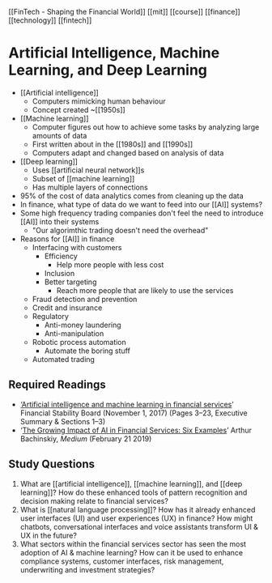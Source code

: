 [[FinTech - Shaping the Financial World]] [[mit]] [[course]] [[finance]] [[technology]] [[fintech]]

# Artificial Intelligence, Machine Learning, and Deep Learning
- [[Artificial intelligence]]
	- Computers mimicking human behaviour
	- Concept created ~[[1950s]]
- [[Machine learning]]
	- Computer figures out how to achieve some tasks by analyzing large amounts of data
	- First written about in the [[1980s]] and [[1990s]]
	- Computers adapt and changed based on analysis of data
- [[Deep learning]]
	- Uses [[artificial neural network]]s
	- Subset of [[machine learning]]
	- Has multiple layers of connections
- 95% of the cost of data analytics comes from cleaning up the data
- In finance, what type of data do we want to feed into our [[AI]] systems?
- Some high frequency trading companies don't feel the need to introduce [[AI]] into their systems
	- "Our algorimthic trading doesn't need the overhead"
- Reasons for [[AI]] in finance
	- Interfacing with customers
		- Efficiency
			-  Help more people with less cost
		- Inclusion
		- Better targeting
			- Reach more people that are likely to use the services
	- Fraud detection and prevention
	- Credit and insurance
	- Regulatory
		- Anti-money laundering
		- Anti-manipulation
	- Robotic process automation
		- Automate the boring stuff
	- Automated trading

## Required Readings
- [‘Artificial intelligence and machine learning in financial services](https://www.fsb.org/2017/11/artificial-intelligence-and-machine-learning-in-financial-service/)’ Financial Stability Board (November 1, 2017) (Pages 3–23, Executive Summary & Sections 1–3)
- ‘[The Growing Impact of AI in Financial Services: Six Examples](https://towardsdatascience.com/the-growing-impact-of-ai-in-financial-services-six-examples-da386c0301b2)’ Arthur Bachinskiy, _Medium_ (February 21 2019)

## Study Questions
1.  What are [[artificial intelligence]], [[machine learning]], and [[deep learning]]? How do these enhanced tools of pattern recognition and decision making relate to financial services?
2.  What is [[natural language processing]]? How has it already enhanced user interfaces (UI) and user experiences (UX) in finance? How might chatbots, conversational interfaces and voice assistants transform UI & UX in the future?
3.  What sectors within the financial services sector has seen the most adoption of AI & machine learning? How can it be used to enhance compliance systems, customer interfaces, risk management, underwriting and investment strategies?
